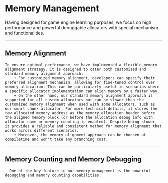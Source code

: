 # Memory Management

Having designed for game engine learning purposes, we focus on high performance and powerful debuggable allocators with special mechanism and functionalities.

---

## Memory Alignment
    To ensure optimal performance, we have implemented a flexible memory alignment strategy. It is designed to cater both customized and stardard memory alignment approach. 
        + For customized memory alignment, developers can specify their preferred alignment mechanism, allowing for fine-tuned control over memory allocation. This can be particularly useful in scenarios where a specific allocator implementation can align memory by a faster way.
        + On the other hand, our standard memory alignment approach is supported for all custom allocators but can be slower than the customized memory alignment when used with some allocators, such as our smart chunk allocator. For more technical details, it stores the raw allocated memory address as the memory allocation header before the aligned memory block (or before the allocation debug info with allocator name or memory counting is enabled). Despite being slower, it provides a reliable and consistent method for memory alignment that works across different scenarios.
        + Moreover, the memory alignment approach can be choosen at compiletime and won't take any branching cost.

---

## Memory Counting and Memory Debugging
    - One of the key feature in our memory management is the powerful debugging and memory counting capabilities.